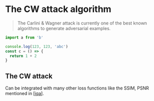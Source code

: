 # The CW attack algorithm

> The Carlini & Wagner attack is currently one of the best known algorithms to generate adversarial examples.

```js
import a from 'b'

console.log(123, 123, 'abc')
const c = () => {
  return 1 + 2
}
```

## The CW attack

Can be integrated with many other loss functions like the SSIM, PSNR mentioned in [[iqa]].

[//begin]: # "Autogenerated link references for markdown compatibility"
[iqa]: iqa.md "Image Quality Assessment"
[//end]: # "Autogenerated link references"
